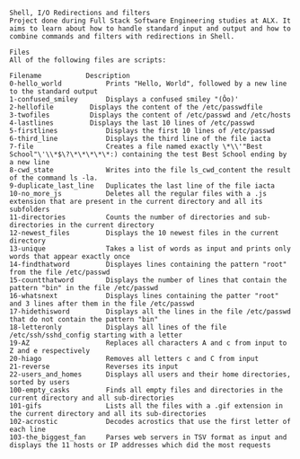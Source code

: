     Shell, I/O Redirections and filters
    Project done during Full Stack Software Engineering studies at ALX. It aims to learn about how to handle standard input and output and how to combine commands and filters with redirections in Shell.

    Files
    All of the following files are scripts:

    Filename	       Description
    0-hello_world	        Prints "Hello, World", followed by a new line to the standard output
    1-confused_smiley       Displays a confused smiley "(Ôo)'
    2-hellofile	        Displays the content of the /etc/passwdfile
    3-twofiles	        Displays the content of /etc/passwd and /etc/hosts
    4-lastlines	        Displays the last 10 lines of /etc/passwd
    5-firstlines	        Displays the first 10 lines of /etc/passwd
    6-third_line	        Displays the third line of the file iacta
    7-file	                Creates a file named exactly \*\\'"Best School"\'\\*$\?\*\*\*\*\*:) containing the test Best School ending by a new line
    8-cwd_state	            Writes into the file ls_cwd_content the result of the command ls -la.
    9-duplicate_last_line	Duplicates the last line of the file iacta
    10-no_more_js	        Deletes all the regular files with a .js extension that are present in the current directory and all its subfolders
    11-directories	        Counts the number of directories and sub-directories in the current directory
    12-newest_files	        Displays the 10 newest files in the current directory
    13-unique	            Takes a list of words as input and prints only words that appear exactly once
    14-findthatword	        Displayes lines containing the pattern "root" from the file /etc/passwd
    15-countthatword	    Displays the number of lines that contain the pattern "bin" in the file /etc/passwd
    16-whatsnext	        Displays lines containing the patter "root" and 3 lines after them in the file /etc/passwd
    17-hidethisword	        Displays all the lines in the file /etc/passwd that do not contain the pattern "bin"
    18-letteronly	        Displays all lines of the file /etc/ssh/sshd_config starting with a letter
    19-AZ	                Replaces all characters A and c from input to Z and e respectively
    20-hiago	            Removes all letters c and C from input
    21-reverse	            Reverses its input
    22-users_and_homes	    Displays all users and their home directories, sorted by users
    100-empty_casks	        Finds all empty files and directories in the current directory and all sub-directories
    101-gifs	            Lists all the files with a .gif extension in the current directory and all its sub-directories
    102-acrostic	        Decodes acrostics that use the first letter of each line
    103-the_biggest_fan	    Parses web servers in TSV format as input and displays the 11 hosts or IP addresses which did the most requests

